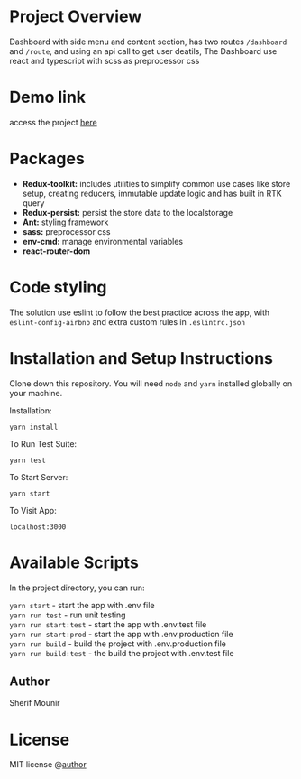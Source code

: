 # Project Overview

Dashboard with side menu and content section, has two routes `/dashboard` and `/route`, and using an api call to get user deatils,
The Dashboard use react and typescript with scss as preprocessor css

# Demo link

access the project  <a href="https://task-dashboard-ddc40.web.app/">here</a>
# Packages
<ul>
<li><b>Redux-toolkit:</b> includes utilities to simplify common use cases like store setup, creating reducers, immutable update logic and has built in RTK query</li>
<li><b>Redux-persist:</b> persist the store data to the localstorage</li>
<li><b>Ant:</b> styling framework</li>
<li><b>sass:</b> preprocessor css</li>
<li><b>env-cmd:</b> manage environmental variables</li>
<li><b>react-router-dom</b></li>
</ul>

# Code styling

The solution use eslint to follow the best practice across the app, with <code>eslint-config-airbnb</code> and extra custom rules in <code>.eslintrc.json</code>

# Installation and Setup Instructions

Clone down this repository. You will need `node` and `yarn` installed globally on your machine.  

Installation:

`yarn install`

To Run Test Suite:  

`yarn test` 

To Start Server:

`yarn start` 

To Visit App:

`localhost:3000`  
# Available Scripts

In the project directory, you can run:

`yarn start` - start the app with .env file </br>
`yarn run test` - run unit testing</br>
`yarn run start:test` - start the app with .env.test file</br>
`yarn run start:prod` - start the app with .env.production file</br>
`yarn run build` - build the project with .env.production file</br>
`yarn run build:test` - the build the project with .env.test file</br>

## Author
Sherif Mounir

# License
MIT license @<a href="www.find-sherif.com">author</a>

